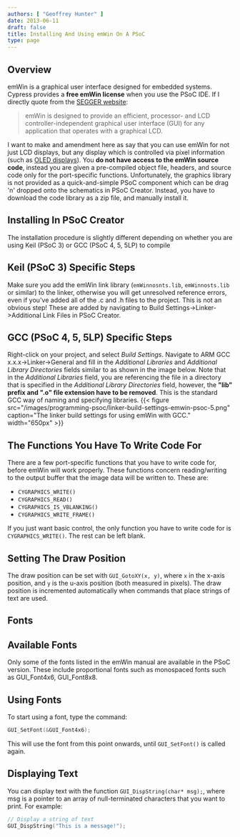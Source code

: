 ```yaml
---
authors: [ "Geoffrey Hunter" ]
date: 2013-06-11
draft: false
title: Installing And Using emWin On A PSoC
type: page
---
```


## Overview

emWin is a graphical user interface designed for embedded systems. Cypress provides a **free emWin license** when you use the PSoC IDE. If I directly quote from the [SEGGER website](http://www.segger.com/emwin.html):

<blockquote>emWin is designed to provide an efficient, processor- and LCD controller-independent graphical user interface (GUI) for any application that operates with a graphical LCD.</blockquote>

I want to make and amendment here as say that you can use emWin for not just LCD displays, but any display which is controlled via pixel information (such as [OLED displays](/electronics/components/oled-screens)). You **do not have access to the emWin source code**, instead you are given a pre-compiled object file, headers, and source code only for the port-specific functions. Unfortunately, the graphics library is not provided as a quick-and-simple PSoC component which can be drag 'n' dropped onto the schematics in PSoC Creator. Instead, you have to download the code library as a zip file, and manually install it.

## Installing In PSoC Creator

The installation procedure is slightly different depending on whether you are using Keil (PSoC 3) or GCC (PSoC 4, 5, 5LP) to compile

## Keil (PSoC 3) Specific Steps

Make sure you add the emWin link library (`emWinnosnts.lib`, `emWinnosts.lib` or similar) to the linker, otherwise you will get unresolved reference errors, even if you've added all of the .c and .h files to the project. This is not an obvious step! These are added by navigating to Build Settings->Linker->Additional Link Files in PSoC Creator.

## GCC (PSoC 4, 5, 5LP) Specific Steps

Right-click on your project, and select _Build Settings_. Navigate to ARM GCC x.x.x->Linker->General and fill in the _Additional Libraries_ and _Additional Library Directories_ fields similar to as shown in the image below. Note that in the _Additional Libraries_ field, you are referencing the file in a directory that is specified in the _Additional Library Directories_ field, however, the **"lib" prefix and ".o" file extension have to be removed**. This is the standard GCC way of naming and specifying libraries. {{< figure src="/images/programming-psoc/linker-build-settings-emwin-psoc-5.png" caption="The linker build settings for using emWin with GCC."  width="650px" >}}

## The Functions You Have To Write Code For

There are a few port-specific functions that you have to write code for, before emWin will work properly. These functions concern reading/writing to the output buffer that the image data will be written to. These are:

* `CYGRAPHICS_WRITE()`
* `CYGRAPHICS_READ()`
* `CYGRAPHICS_IS_VBLANKING()`
* `CYGRAPHICS_WRITE_FRAME()`

If you just want basic control, the only function you have to write code for is `CYGRAPHICS_WRITE()`. The rest can be left blank.

## Setting The Draw Position

The draw position can be set with `GUI_GotoXY(x, y)`, where `x` in the x-axis position, and `y` is the u-axis position (both measured in pixels). The draw position is incremented automatically when commands that place strings of text are used.

## Fonts

## Available Fonts

Only some of the fonts listed in the emWin manual are available in the PSoC version. These include proportional fonts such as  monospaced fonts such as GUI_Font4x6, GUI_Font8x8.

## Using Fonts

To start using a font, type the command:

```c
GUI_SetFont(&GUI_Font4x6);
```

This will use the font from this point onwards, until `GUI_SetFont()` is called again.

## Displaying Text

You can display text with the function `GUI_DispString(char* msg);`, where msg is a pointer to an array of null-terminated characters that you want to print. For example:
    
```c
// Display a string of text
GUI_DispString("This is a message!");
```